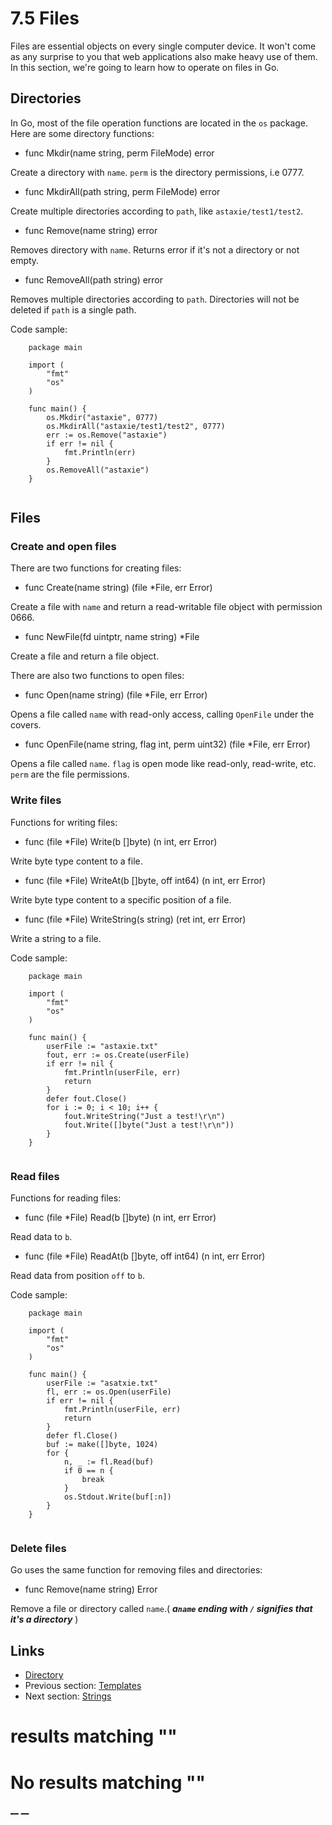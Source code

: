
# 7.5 Files

Files are essential objects on every single computer device. It won't come as any surprise to you that web applications also make heavy use of them. In this section, we're going to learn how to operate on files in Go.

## Directories

In Go, most of the file operation functions are located in the `os` package. Here are some directory functions:

  * func Mkdir(name string, perm FileMode) error

Create a directory with `name`. `perm` is the directory permissions, i.e 0777.

  * func MkdirAll(path string, perm FileMode) error

Create multiple directories according to `path`, like `astaxie/test1/test2`.

  * func Remove(name string) error

Removes directory with `name`. Returns error if it's not a directory or not empty.

  * func RemoveAll(path string) error

Removes multiple directories according to `path`. Directories will not be deleted if `path` is a single path. 




Code sample:
``` 
    package main
    
    import (
        "fmt"
        "os"
    )
    
    func main() {
        os.Mkdir("astaxie", 0777)
        os.MkdirAll("astaxie/test1/test2", 0777)
        err := os.Remove("astaxie")
        if err != nil {
            fmt.Println(err)
        }
        os.RemoveAll("astaxie")
    }
    
```

## Files

### Create and open files

There are two functions for creating files:

  * func Create(name string) (file *File, err Error)

Create a file with `name` and return a read-writable file object with permission 0666.

  * func NewFile(fd uintptr, name string) *File

Create a file and return a file object.




There are also two functions to open files:

  * func Open(name string) (file *File, err Error)

Opens a file called `name` with read-only access, calling `OpenFile` under the covers.

  * func OpenFile(name string, flag int, perm uint32) (file *File, err Error) 

Opens a file called `name`. `flag` is open mode like read-only, read-write, etc. `perm` are the file permissions.




### Write files

Functions for writing files:

  * func (file *File) Write(b []byte) (n int, err Error)

Write byte type content to a file.

  * func (file *File) WriteAt(b []byte, off int64) (n int, err Error)

Write byte type content to a specific position of a file.

  * func (file *File) WriteString(s string) (ret int, err Error)

Write a string to a file.




Code sample:
``` 
    package main
    
    import (
        "fmt"
        "os"
    )
    
    func main() {
        userFile := "astaxie.txt"
        fout, err := os.Create(userFile)        
        if err != nil {
            fmt.Println(userFile, err)
            return
        }
        defer fout.Close()
        for i := 0; i < 10; i++ {
            fout.WriteString("Just a test!\r\n")
            fout.Write([]byte("Just a test!\r\n"))
        }
    }
    
```

### Read files

Functions for reading files:

  * func (file *File) Read(b []byte) (n int, err Error)

Read data to `b`.

  * func (file *File) ReadAt(b []byte, off int64) (n int, err Error)

Read data from position `off` to `b`.




Code sample:
``` 
    package main
    
    import (
        "fmt"
        "os"
    )
    
    func main() {
        userFile := "asatxie.txt"
        fl, err := os.Open(userFile)        
        if err != nil {
            fmt.Println(userFile, err)
            return
        }
        defer fl.Close()
        buf := make([]byte, 1024)
        for {
            n, _ := fl.Read(buf)
            if 0 == n {
                break
            }
            os.Stdout.Write(buf[:n])
        }
    }
    
```

### Delete files

Go uses the same function for removing files and directories:

  * func Remove(name string) Error

Remove a file or directory called `name`.( **_a`name` ending with `/` signifies that it's a directory_** )




## Links

  * [Directory](preface.md)
  * Previous section: [Templates](07.4.md)
  * Next section: [Strings](07.6.md)

#  results matching ""




# No results matching ""

[ __](07.4.md) [ __](07.6.md)
